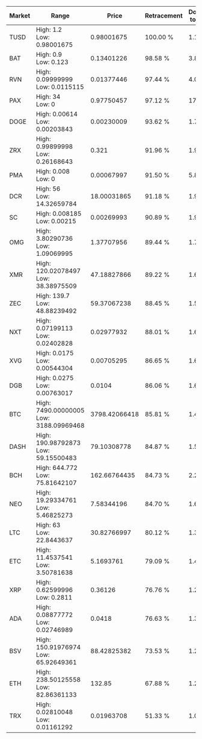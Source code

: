 | Market | Range | Price| Retracement | Doubles to 50% |
| --- | --- | --- | --- | --- |
| TUSD | High: 1.2<br />Low: 0.98001675 | 0.98001675 | 100.00 % | 1.11 |
| BAT | High: 0.9<br />Low: 0.123 | 0.13401226 | 98.58 % | 3.82 |
| RVN | High: 0.09999999<br />Low: 0.0115115 | 0.01377446 | 97.44 % | 4.05 |
| PAX | High: 34<br />Low: 0 | 0.97750457 | 97.12 % | 17.39 |
| DOGE | High: 0.00614<br />Low: 0.00203843 | 0.00230009 | 93.62 % | 1.78 |
| ZRX | High: 0.99899998<br />Low: 0.26168643 | 0.321 | 91.96 % | 1.96 |
| PMA | High: 0.008<br />Low: 0 | 0.00067997 | 91.50 % | 5.88 |
| DCR | High: 56<br />Low: 14.32659784 | 18.00031865 | 91.18 % | 1.95 |
| SC | High: 0.008185<br />Low: 0.00215 | 0.00269993 | 90.89 % | 1.91 |
| OMG | High: 3.80290736<br />Low: 1.09069995 | 1.37707956 | 89.44 % | 1.78 |
| XMR | High: 120.02078497<br />Low: 38.38975509 | 47.18827866 | 89.22 % | 1.68 |
| ZEC | High: 139.7<br />Low: 48.88239492 | 59.37067238 | 88.45 % | 1.59 |
| NXT | High: 0.07199113<br />Low: 0.02402828 | 0.02977932 | 88.01 % | 1.61 |
| XVG | High: 0.0175<br />Low: 0.00544304 | 0.00705295 | 86.65 % | 1.63 |
| DGB | High: 0.0275<br />Low: 0.00763017 | 0.0104 | 86.06 % | 1.69 |
| BTC | High: 7490.00000005<br />Low: 3188.09969468 | 3798.42066418 | 85.81 % | 1.41 |
| DASH | High: 190.98792873<br />Low: 59.15500483 | 79.10308778 | 84.87 % | 1.58 |
| BCH | High: 644.772<br />Low: 75.81642107 | 162.66764435 | 84.73 % | 2.21 |
| NEO | High: 19.29334761<br />Low: 5.46825273 | 7.58344196 | 84.70 % | 1.63 |
| LTC | High: 63<br />Low: 22.8443637 | 30.82766997 | 80.12 % | 1.39 |
| ETC | High: 11.4537541<br />Low: 3.50781638 | 5.1693761 | 79.09 % | 1.45 |
| XRP | High: 0.62599996<br />Low: 0.2811 | 0.36126 | 76.76 % | 1.26 |
| ADA | High: 0.08877772<br />Low: 0.02746989 | 0.0418 | 76.63 % | 1.39 |
| BSV | High: 150.91976974<br />Low: 65.92649361 | 88.42825382 | 73.53 % | 1.23 |
| ETH | High: 238.50125558<br />Low: 82.86361133 | 132.85 | 67.88 % | 1.21 |
| TRX | High: 0.02810048<br />Low: 0.01161292 | 0.01963708 | 51.33 % | 1.01 |
